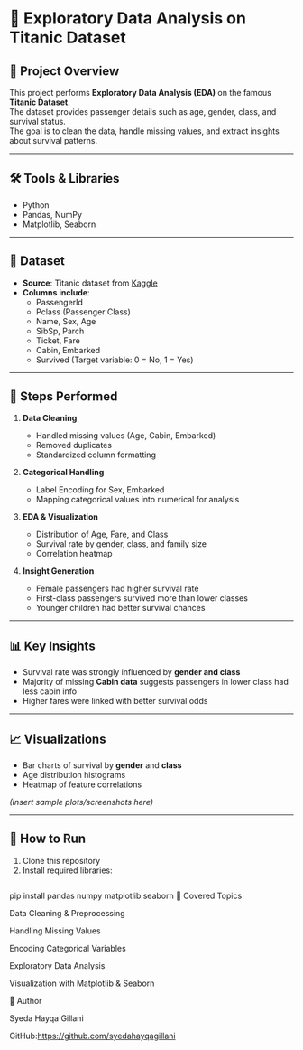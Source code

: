 # 🚢 Exploratory Data Analysis on Titanic Dataset

## 📌 Project Overview
This project performs **Exploratory Data Analysis (EDA)** on the famous **Titanic Dataset**.  
The dataset provides passenger details such as age, gender, class, and survival status.  
The goal is to clean the data, handle missing values, and extract insights about survival patterns.  

---

## 🛠️ Tools & Libraries
- Python  
- Pandas, NumPy  
- Matplotlib, Seaborn  

---

## 📂 Dataset
- **Source**: Titanic dataset from [Kaggle](https://www.kaggle.com/c/titanic)  
- **Columns include**:  
  - PassengerId  
  - Pclass (Passenger Class)  
  - Name, Sex, Age  
  - SibSp, Parch  
  - Ticket, Fare  
  - Cabin, Embarked  
  - Survived (Target variable: 0 = No, 1 = Yes)  

---

## 🔑 Steps Performed
1. **Data Cleaning**
   - Handled missing values (Age, Cabin, Embarked)  
   - Removed duplicates  
   - Standardized column formatting  

2. **Categorical Handling**
   - Label Encoding for Sex, Embarked  
   - Mapping categorical values into numerical for analysis  

3. **EDA & Visualization**
   - Distribution of Age, Fare, and Class  
   - Survival rate by gender, class, and family size  
   - Correlation heatmap  

4. **Insight Generation**
   - Female passengers had higher survival rate  
   - First-class passengers survived more than lower classes  
   - Younger children had better survival chances  

---

## 📊 Key Insights
- Survival rate was strongly influenced by **gender and class**  
- Majority of missing **Cabin data** suggests passengers in lower class had less cabin info  
- Higher fares were linked with better survival odds  

---

## 📈 Visualizations
- Bar charts of survival by **gender** and **class**  
- Age distribution histograms  
- Heatmap of feature correlations  

*(Insert sample plots/screenshots here)*  

---

## 🚀 How to Run
1. Clone this repository  
2. Install required libraries:
   ```bash
  pip install pandas numpy matplotlib seaborn
📌 Covered Topics

Data Cleaning & Preprocessing

Handling Missing Values

Encoding Categorical Variables

Exploratory Data Analysis

Visualization with Matplotlib & Seaborn

👤 Author

Syeda Hayqa Gillani

GitHub:https://github.com/syedahayqagillani
 

